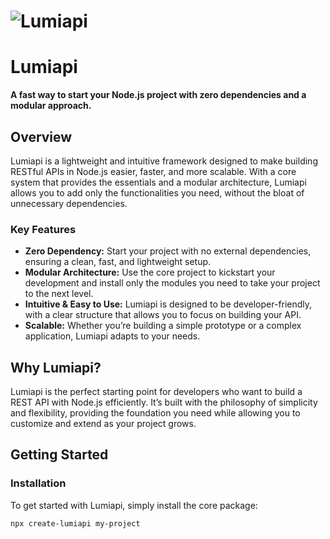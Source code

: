 # ![Lumiapi](https://res.cloudinary.com/dujvwu2jm/image/upload/v1727053387/banner_i24jh2.png)

# Lumiapi

**A fast way to start your Node.js project with zero dependencies and a modular approach.**

## Overview

Lumiapi is a lightweight and intuitive framework designed to make building RESTful APIs in Node.js easier, faster, and more scalable. With a core system that provides the essentials and a modular architecture, Lumiapi allows you to add only the functionalities you need, without the bloat of unnecessary dependencies.

### Key Features
- **Zero Dependency:** Start your project with no external dependencies, ensuring a clean, fast, and lightweight setup.
- **Modular Architecture:** Use the core project to kickstart your development and install only the modules you need to take your project to the next level.
- **Intuitive & Easy to Use:** Lumiapi is designed to be developer-friendly, with a clear structure that allows you to focus on building your API.
- **Scalable:** Whether you’re building a simple prototype or a complex application, Lumiapi adapts to your needs.

## Why Lumiapi?

Lumiapi is the perfect starting point for developers who want to build a REST API with Node.js efficiently. It’s built with the philosophy of simplicity and flexibility, providing the foundation you need while allowing you to customize and extend as your project grows.

## Getting Started

### Installation

To get started with Lumiapi, simply install the core package:

```bash
npx create-lumiapi my-project
